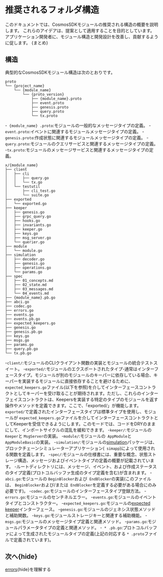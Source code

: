 # 推奨されるフォルダ構造

このドキュメントでは、CosmosSDKモジュールの推奨される構造の概​​要を説明します。 これらのアイデアは、提案として適用することを目的としています。 アプリケーション開発者に、モジュール構造と開発設計を改善し、貢献するように促します。 {まとめ}

## 構造

典型的なCosmosSDKモジュール構造は次のとおりです。 

```shell
proto
└── {project_name}
    └── {module_name}
        └── {proto_version}
            ├── {module_name}.proto
            ├── event.proto
            ├── genesis.proto
            ├── query.proto
            └── tx.proto
```

-` {module_name} .proto`:モジュールの一般的なメッセージタイプの定義。
-`event.proto`:イベントに関連するモジュールメッセージタイプの定義。
-`genesis.proto`:作成状態に関連するモジュールメッセージタイプの定義。
-`query.proto`:モジュールのクエリサービスと関連するメッセージタイプの定義。
-`tx.proto`:モジュールのメッセージサービスと関連するメッセージタイプの定義。 

```shell
x/{module_name}
├── client
│   ├── cli
│   │   ├── query.go
│   │   └── tx.go
│   └── testutil
│       ├── cli_test.go
│       └── suite.go
├── exported
│   └── exported.go
├── keeper
│   ├── genesis.go
│   ├── grpc_query.go
│   ├── hooks.go
│   ├── invariants.go
│   ├── keeper.go
│   ├── keys.go
│   ├── msg_server.go
│   └── querier.go
├── module
│   └── module.go
├── simulation
│   ├── decoder.go
│   ├── genesis.go
│   ├── operations.go
│   └── params.go
├── spec
│   ├── 01_concepts.md
│   ├── 02_state.md
│   ├── 03_messages.md
│   └── 04_events.md
├── {module_name}.pb.go
├── abci.go
├── codec.go
├── errors.go
├── events.go
├── events.pb.go
├── expected_keepers.go
├── genesis.go
├── genesis.pb.go
├── keys.go
├── msgs.go
├── params.go
├── query.pb.go
└── tx.pb.go
```

-`client/`:モジュールのCLIクライアント関数の実装とモジュールの統合テストスイート。
-`exported/`:モジュールのエクスポートされたタイプ-通常はインターフェースタイプ。モジュールが別のモジュールのキーパーに依存している場合、キーパーを実装するモジュールに直接依存することを避けるために、 `expected_keepers.go`ファイル(以下を参照)を介してインターフェースコントラクトとしてキーパーを受け取ることが期待されます。ただし、これらのインターフェイスコントラクトは、Keepersを実装する特定のタイプのモジュールを返す操作やメソッドを定義できます。ここで、「exported/」が機能します。 `exported/`で定義されたインターフェースタイプは標準タイプを使用し、モジュールが `expected_keepers.go`ファイルを介してインターフェースコントラクトとしてKeeperを受信できるようにします。このモードでは、コードをDRYのままにして、インポートサイクルの混乱を緩和できます。
-`keeper/`:モジュールの` Keeper`と `MsgServer`の実装。
-`module/`:モジュールの` AppModule`と `AppModuleBasic`の実装。
-`simulation/`:モジュールの[simulation](./simulator.html)パッケージは、ブロックチェーンシミュレーターアプリケーション(` simapp`)によって使用される関数を定義します。
-`spec/`:モジュールの仕様書には、重要な概念、状態ストレージ構造、メッセージおよびイベントタイプの定義の概要が記載されています。
-ルートディレクトリには、メッセージ、イベント、および作成ステータスのタイプ定義(プロトコルバッファ生成のタイプ定義を含む)が含まれます。
    -`abci.go`:モジュールの `BeginBlocker`および` EndBlocker`の実装(このファイルは、 `BeginBlocker`および/または` EndBlocker`を定義する必要がある場合にのみ必要です)。
    -`codec.go`:モジュールのインターフェースタイプ登録方法。
    -`errors.go`:モジュールのセンチネルエラー。
    -`events.go`:モジュールのイベントタイプとコンストラクター。
    -`expected_keepers.go`:モジュールの[expected keeper](./keeper.html#type-definition)インターフェース。
    -`genesis.go`:モジュールのジェネシス状態メソッドと補助関数。
    -`keys.go`:モジュールストレージキーと関連する補助機能。
    -`msgs.go`:モジュールのメッセージタイプ定義と関連メソッド。
    -`params.go`:モジュールパラメータタイプの定義と関連メソッド。
    -` * .pb.go`:プロトコルバッファによって生成されたモジュールタイプの定義(上記の対応する `* .proto`ファイルで定義されています)。

## 次へ{hide}

[errors](./errors.md){hide}を理解する 